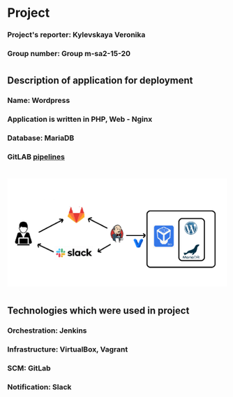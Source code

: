# Project

### Project's reporter: Kylevskaya Veronika
### Group number: Group m-sa2-15-20
#

## Description of application for deployment

### Name: Wordpress
### Application is written in PHP, Web - Nginx
### Database: MariaDB
### GitLAB [pipelines](https://gitlab.com/it-academy-project/pipelines/-/tree/master)

#
![Image 1](Screenshot_1.png)
#
## Technologies which were used in project
### Orchestration: Jenkins
### Infrastructure: VirtualBox, Vagrant
### SCM: GitLab
### Notification: Slack

